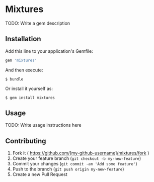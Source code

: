 # Mixtures

TODO: Write a gem description

## Installation

Add this line to your application's Gemfile:

```ruby
gem 'mixtures'
```

And then execute:

    $ bundle

Or install it yourself as:

    $ gem install mixtures

## Usage

TODO: Write usage instructions here

## Contributing

1. Fork it ( https://github.com/[my-github-username]/mixtures/fork )
2. Create your feature branch (`git checkout -b my-new-feature`)
3. Commit your changes (`git commit -am 'Add some feature'`)
4. Push to the branch (`git push origin my-new-feature`)
5. Create a new Pull Request
